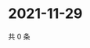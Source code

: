 # 2021-11-29

共 0 条

<!-- BEGIN WEIBO -->
<!-- 最后更新时间 Mon Nov 29 2021 03:09:06 GMT+0800 (China Standard Time) -->

<!-- END WEIBO -->
